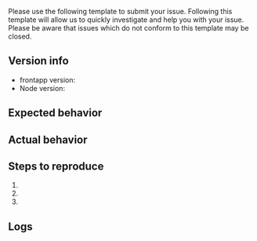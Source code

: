 Please use the following template to submit your issue. Following this template will allow us to quickly investigate and help you with your issue. Please be aware that issues which do not conform to this template may be closed.


## Version info
  - frontapp version:
  - Node version:

## Expected behavior

## Actual behavior

## Steps to reproduce
 1.
 2.
 3.

## Logs
